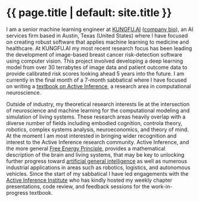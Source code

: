 <h1 class="Sanjeev Namjoshi, Ph.D.">{{ page.title | default: site.title }}</h1>

I am a senior machine learning engineer at [KUNGFU.AI](https://www.kungfu.ai/) ([company bio](https://www.kungfu.ai/blog-post/kungfu-ai-welcomes-sanjeev-namjoshi)), an AI services firm based in Austin, Texas (United States) where I have focused on creating robust software that applies machine learning to medicine and healthcare. At KUNGFU.AI my most recent research focus has been leading the development of image-based breast cancer risk-detection software using computer vision. This project involved developing a deep learning model from over 30 terrabytes of image data and patient outcome data to provide calibrated risk scores looking ahead 5 years into the future. I am currently in the final month of a 7-month sabbatical where I have focused on writing a [textbook on Active Inference](faif.md), a research area in computational neuroscience.

Outside of industry, my theoretical research interests lie at the intersection of neuroscience and machine learning for the computational modeling and simulation of living systems. These research areas heavily overlap with a diverse number of fields including embodied cognition, controla theory, robotics, complex systems analysis, neuroeconomics, and theory of mind. At the moment I am most interested in bringing wider recognition and interest to the Active Inference research community. Active Inference, and the more general [Free Energy Principle](https://en.wikipedia.org/wiki/Free_energy_principle), provides a mathematical description of the brain and living systems, that may be key to unlocking further progress toward [artificial general intelligence](https://en.wikipedia.org/wiki/Artificial_general_intelligence) as well as numerous industrial applications in areas such as robotics, logistics, and autonomous vehicles. Since the start of my sabbatical I have led engagements with the [Active Inference Institute](https://www.activeinference.org/) who has kindly hosted my weekly chapter presentations, code review, and feedback sessions for the work-in-progress textbook.